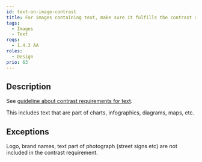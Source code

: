 ```yaml
---
id: text-on-image-contrast
title: For images containing text, make sure it fulfills the contrast requirement for text
tags:
  - Images
  - Text
reqs:
  - 1.4.3 AA
roles:
  - Design
prio: 63
---
```


## Description

See [guideline about contrast requirements for text](large-text-contrast).

This includes text that are part of charts, infographics, diagrams, maps, etc.

## Exceptions

Logo, brand names, text part of photograph (street signs etc) are not included in the contrast requirement.
